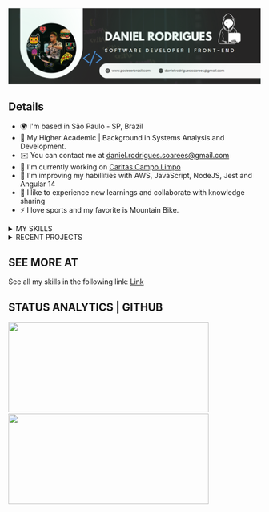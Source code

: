 
<p align="center">
  <img src="https://github.com/danielrodrigues-dv/danielrodrigues-dv/blob/main/images/Banner.png" alt="Banner danielrodrigues-dv"/>
</p>

## Details
- 🌍  I'm based in São Paulo - SP, Brazil
- 🌱  My Higher Academic | Background in Systems Analysis and Development.
- ✉️  You can contact me at [daniel.rodrigues.soarees@gmail.com](mailto:daniel.rodrigues.soarees@gmail.com)
- 🚀  I'm currently working on [Caritas Campo Limpo](https://caritascl.org.br)
- 🧠  I'm improving my habillities with AWS, JavaScript, NodeJS, Jest and Angular 14
- 🤝  I like to experience new learnings and collaborate with knowledge sharing
- ⚡  I love sports and my favorite is Mountain Bike.

<details><summary>MY SKILLS</summary>
<p>

## SKILLS | FRONT-END
![HTML5](https://img.shields.io/badge/HTML5-E34F26?style=for-the-badge&logo=html5&logoColor=white)
![Css3](https://img.shields.io/badge/CSS3-1572B6?style=for-the-badge&logo=css3&logoColor=white)
![JavaScript](https://img.shields.io/badge/JavaScript-F7DF1E?style=for-the-badge&logo=javascript&logoColor=black)
![TypeScript](https://img.shields.io/badge/TypeScript-007ACC?style=for-the-badge&logo=typescript&logoColor=white)
![Angular14](https://img.shields.io/badge/Angular-DD0031?style=for-the-badge&logo=angular&logoColor=white)
![Bootstrap](https://img.shields.io/badge/Bootstrap-563D7C?style=for-the-badge&logo=bootstrap&logoColor=white)
![Tailwind](https://img.shields.io/badge/Tailwind_CSS-38B2AC?style=for-the-badge&logo=tailwind-css&logoColor=white)
![Material.io](https://img.shields.io/badge/Material--UI-0081CB?style=for-the-badge&logo=material-ui&logoColor=white)
![Sass](https://img.shields.io/badge/Sass-CC6699?style=for-the-badge&logo=sass&logoColor=white)
![Wordpress](https://img.shields.io/badge/Wordpress-21759B?style=for-the-badge&logo=wordpress&logoColor=white)
![Ionic](https://img.shields.io/badge/Ionic-3880FF?style=for-the-badge&logo=ionic&logoColor=white)

## SKILLS | BACK-END
![Python](https://img.shields.io/badge/Python-3776AB?style=for-the-badge&logo=python&logoColor=white)
![Mysql](https://img.shields.io/badge/MySQL-005C84?style=for-the-badge&logo=mysql&logoColor=white)
![Apache](https://img.shields.io/badge/Apache-D22128?style=for-the-badge&logo=Apache&logoColor=white)
![Docker](https://img.shields.io/badge/Docker-3776AB?style=for-the-badge&logo=Docker&logoColor=white)

## SKILLS | CODE VERSION
![GitHub](https://img.shields.io/badge/GitHub-100000?style=for-the-badge&logo=github&logoColor=white)
![GitLab](https://img.shields.io/badge/GitLab-330F63?style=for-the-badge&logo=gitlab&logoColor=white)

## SKILLS | PROTOTYPING | IMAGE EDITING
![Figma](https://img.shields.io/badge/Figma-F24E1E?style=for-the-badge&logo=figma&logoColor=white)
![Adobe Photoshop](https://img.shields.io/badge/Adobe%20Photoshop-31A8FF?style=for-the-badge&logo=Adobe%20Photoshop&logoColor=black)
![Canvas](https://img.shields.io/badge/Canva-%2300C4CC.svg?&style=for-the-badge&logo=Canva&logoColor=white)

## SKILLS | OPERATIONAL SYSTEM
![Linux](https://img.shields.io/badge/Linux-FCC624?style=for-the-badge&logo=linux&logoColor=black)
![Windows](https://img.shields.io/badge/Windows-0078D6?style=for-the-badge&logo=windows&logoColor=white)

</p>

</details>

<details><summary>RECENT PROJECTS</summary>
<li><a href="https://github.com/danielrodrigues-dv/moments-angular" alt="_blank">Moment-Angular</a></li>
</details>




## SEE MORE AT
See all my skills in the following link: 
<a href="www.google.com.br">Link</a>


## STATUS ANALYTICS | GITHUB

 <div>
  <a href="https://github.com/danielrodrigues-dv">
  <img width="400em" height="180em" src="https://github-readme-stats.vercel.app/api?username=danielrodrigues-dv&show_icons=true&theme=tokyonight&include_all_commits=true&count_private=true"/>
  <img width="400em" height="180em" src="https://github-readme-stats.vercel.app/api/top-langs/?username=danielrodrigues-dv&layout=compact&langs_count=16&theme=tokyonight"/>
<div>
